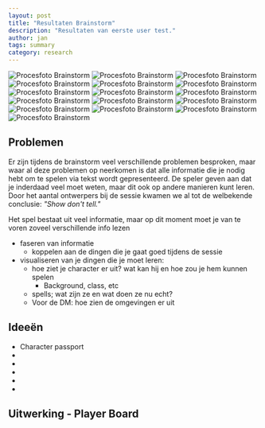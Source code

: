 ```yaml
---
layout: post
title: "Resultaten Brainstorm"
description: "Resultaten van eerste user test."
author: jan
tags: summary
category: research
---
```



![Procesfoto Brainstorm]({{site.url}}/assets/brainstorm/brainstorm_1.jpg)
![Procesfoto Brainstorm]({{site.url}}/assets/brainstorm/brainstorm_2.jpg)
![Procesfoto Brainstorm]({{site.url}}/assets/brainstorm/brainstorm_3.jpg)
![Procesfoto Brainstorm]({{site.url}}/assets/brainstorm/brainstorm_4.jpg)
![Procesfoto Brainstorm]({{site.url}}/assets/brainstorm/brainstorm_5.jpg)
![Procesfoto Brainstorm]({{site.url}}/assets/brainstorm/brainstorm_6.jpg)
![Procesfoto Brainstorm]({{site.url}}/assets/brainstorm/brainstorm_7.jpg)
![Procesfoto Brainstorm]({{site.url}}/assets/brainstorm/brainstorm_8.jpg)
![Procesfoto Brainstorm]({{site.url}}/assets/brainstorm/brainstorm_9.jpg)
![Procesfoto Brainstorm]({{site.url}}/assets/brainstorm/brainstorm_10.jpg)
![Procesfoto Brainstorm]({{site.url}}/assets/brainstorm/brainstorm_11.jpg)
![Procesfoto Brainstorm]({{site.url}}/assets/brainstorm/brainstorm_12.jpg)
![Procesfoto Brainstorm]({{site.url}}/assets/brainstorm/brainstorm_13.jpg)
![Procesfoto Brainstorm]({{site.url}}/assets/brainstorm/brainstorm_14.jpg)
![Procesfoto Brainstorm]({{site.url}}/assets/brainstorm/brainstorm_15.jpg)
![Procesfoto Brainstorm]({{site.url}}/assets/brainstorm/brainstorm_16.jpg)

## Problemen

Er zijn tijdens de brainstorm veel verschillende problemen besproken, maar waar al deze problemen op neerkomen is dat alle informatie die je nodig hebt om te spelen via tekst wordt gepresenteerd. De speler geven aan dat je inderdaad veel moet weten, maar dit ook op andere manieren kunt leren. Door het aantal ontwerpers bij de sessie kwamen we al tot de welbekende conclusie: _"Show don't tell."_ 

Het spel bestaat uit veel informatie, maar op dit moment moet je van te voren zoveel verschillende info lezen
 - faseren van informatie
 	- koppelen aan de dingen die je gaat goed tijdens de sessie
 - visualiseren van je dingen die je moet leren:
 	- hoe ziet je character er uit? wat kan hij en hoe zou je hem kunnen spelen
 		- Background, class, etc
 	- spells; wat zijn ze en wat doen ze nu echt?
 	- Voor de DM: hoe zien de omgevingen er uit

## Ideeën
 - Character passport
 - 
 - 
 - 
 - 
 - 


## Uitwerking - Player Board